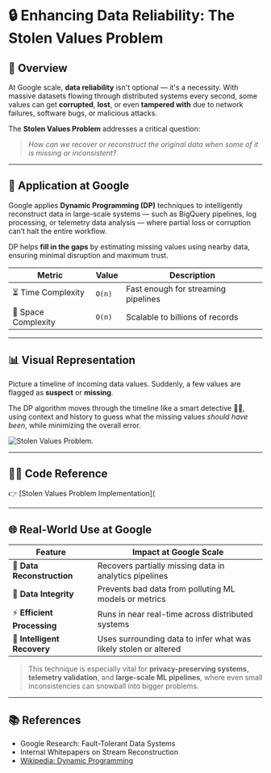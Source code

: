 # 🔒 Enhancing Data Reliability: The Stolen Values Problem

## 📌 Overview

At Google scale, **data reliability** isn't optional — it's a necessity. With massive datasets flowing through distributed systems every second, some values can get **corrupted**, **lost**, or even **tampered with** due to network failures, software bugs, or malicious attacks.

The **Stolen Values Problem** addresses a critical question:  
> *How can we recover or reconstruct the original data when some of it is missing or inconsistent?*

---

## 🧠 Application at Google

Google applies **Dynamic Programming (DP)** techniques to intelligently reconstruct data in large-scale systems — such as BigQuery pipelines, log processing, or telemetry data analysis — where partial loss or corruption can’t halt the entire workflow.

DP helps **fill in the gaps** by estimating missing values using nearby data, ensuring minimal disruption and maximum trust.

| Metric             | Value     | Description                                        |
|--------------------|-----------|----------------------------------------------------|
| ⏳ Time Complexity  | `O(n)`    | Fast enough for streaming pipelines                |
| 🧠 Space Complexity | `O(n)`    | Scalable to billions of records                    |

---

## 📊 Visual Representation

Picture a timeline of incoming data values. Suddenly, a few values are flagged as **suspect** or **missing**.

The DP algorithm moves through the timeline like a smart detective 🕵️‍♂️, using context and history to guess what the missing values *should have been*, while minimizing the overall error.

![Stolen Values Problem](https://www.google.com/imgres?q=stolen%20values%20problem&imgurl=https%3A%2F%2Fmedia.geeksforgeeks.org%2Fwp-content%2Fuploads%2F20240911183136%2FRecursion-Tree-for-House-Robber.webp&imgrefurl=https%3A%2F%2Fwww.geeksforgeeks.org%2Ffind-maximum-possible-stolen-value-houses%2F&docid=n7ys-2A3um_oHM&tbnid=708e_ouqfeAG-M&vet=12ahUKEwjTi-j0ndCNAxX1TWwGHevsCF4QM3oECBwQAA..i&w=1043&h=683&hcb=2&ved=2ahUKEwjTi-j0ndCNAxX1TWwGHevsCF4QM3oECBwQAA).

---

## 🧑‍💻 Code Reference

👉 [Stolen Values Problem Implementation](

---

## 🌐 Real-World Use at Google

| Feature                | Impact at Google Scale                                              |
|------------------------|---------------------------------------------------------------------|
| 🔄 **Data Reconstruction** | Recovers partially missing data in analytics pipelines           |
| 🔐 **Data Integrity**       | Prevents bad data from polluting ML models or metrics            |
| ⚡ **Efficient Processing** | Runs in near real-time across distributed systems                |
| 🧠 **Intelligent Recovery** | Uses surrounding data to infer what was likely stolen or altered |

> This technique is especially vital for **privacy-preserving systems**, **telemetry validation**, and **large-scale ML pipelines**, where even small inconsistencies can snowball into bigger problems.

---

## 📚 References

- Google Research: Fault-Tolerant Data Systems  
- Internal Whitepapers on Stream Reconstruction  
- [Wikipedia: Dynamic Programming](https://en.wikipedia.org/wiki/Dynamic_programming)
